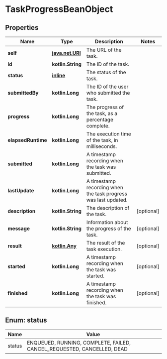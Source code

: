 
# TaskProgressBeanObject

## Properties
Name | Type | Description | Notes
------------ | ------------- | ------------- | -------------
**self** | [**java.net.URI**](java.net.URI.md) | The URL of the task. | 
**id** | **kotlin.String** | The ID of the task. | 
**status** | [**inline**](#StatusEnum) | The status of the task. | 
**submittedBy** | **kotlin.Long** | The ID of the user who submitted the task. | 
**progress** | **kotlin.Long** | The progress of the task, as a percentage complete. | 
**elapsedRuntime** | **kotlin.Long** | The execution time of the task, in milliseconds. | 
**submitted** | **kotlin.Long** | A timestamp recording when the task was submitted. | 
**lastUpdate** | **kotlin.Long** | A timestamp recording when the task progress was last updated. | 
**description** | **kotlin.String** | The description of the task. |  [optional]
**message** | **kotlin.String** | Information about the progress of the task. |  [optional]
**result** | [**kotlin.Any**](kotlin.Any.md) | The result of the task execution. |  [optional]
**started** | **kotlin.Long** | A timestamp recording when the task was started. |  [optional]
**finished** | **kotlin.Long** | A timestamp recording when the task was finished. |  [optional]


<a name="StatusEnum"></a>
## Enum: status
Name | Value
---- | -----
status | ENQUEUED, RUNNING, COMPLETE, FAILED, CANCEL_REQUESTED, CANCELLED, DEAD



